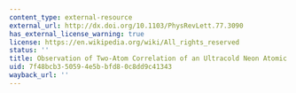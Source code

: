 ```yaml
---
content_type: external-resource
external_url: http://dx.doi.org/10.1103/PhysRevLett.77.3090
has_external_license_warning: true
license: https://en.wikipedia.org/wiki/All_rights_reserved
status: ''
title: Observation of Two-Atom Correlation of an Ultracold Neon Atomic Beam
uid: 7f48bcb3-5059-4e5b-bfd8-0c8dd9c41343
wayback_url: ''
---
```

